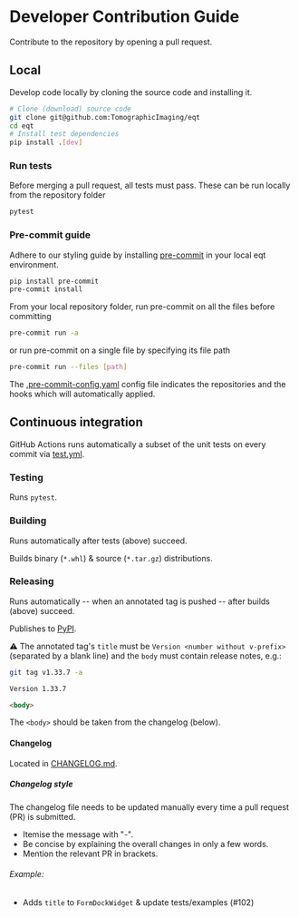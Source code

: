# Developer Contribution Guide
Contribute to the repository by opening a pull request.

## Local
Develop code locally by cloning the source code and installing it.

```sh
# Clone (download) source code
git clone git@github.com:TomographicImaging/eqt
cd eqt
# Install test dependencies
pip install .[dev]
```

### Run tests
Before merging a pull request, all tests must pass. These can be run locally from the repository folder
```sh
pytest
```
### Pre-commit guide
Adhere to our styling guide by installing [pre-commit](https://pre-commit.com) in your local eqt environment.
```sh
pip install pre-commit
pre-commit install
```
From your local repository folder, run pre-commit on all the files before committing
```sh
pre-commit run -a
```
or run pre-commit on a single file by specifying its file path
```sh
pre-commit run --files [path]
```
The [.pre-commit-config.yaml](./.pre-commit-config.yaml) config file indicates the repositories and the hooks which will automatically applied.

## Continuous integration

GitHub Actions runs automatically a subset of the unit tests on every commit via [test.yml](.github/workflows/test.yml).

### Testing

Runs `pytest`.

### Building

Runs automatically after tests (above) succeed.

Builds binary (`*.whl`) & source (`*.tar.gz`) distributions.

### Releasing

Runs automatically -- when an annotated tag is pushed -- after builds (above) succeed.

Publishes to [PyPI](https://pypi.org/project/eqt).

:warning: The annotated tag's `title` must be `Version <number without v-prefix>` (separated by a blank line) and the `body` must contain release notes, e.g.:

```sh
git tag v1.33.7 -a
```

```md
Version 1.33.7

<body>
```

The `<body>` should be taken from the changelog (below).

#### Changelog
Located in [CHANGELOG.md](./CHANGELOG.md).

##### Changelog style
The changelog file needs to be updated manually every time a pull request (PR) is submitted.
- Itemise the message with "-".
- Be concise by explaining the overall changes in only a few words.
- Mention the relevant PR in brackets.

###### Example:
- Adds `title` to `FormDockWidget` & update tests/examples (#102)
